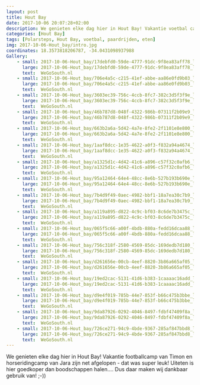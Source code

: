 ```yaml
---
layout: post
title: Hout Bay
date: 2017-10-06 20:07:28+02:00
description: We genieten elke dag hier in Hout Bay! Vakantie voetbal camp van Timon en paardrij camp van Jara zijn net afgelopen - dat was super leuk! 
categories: [Hout Bay]
tags: [Polarsteps, Hout Bay, voetbal, paardrijden, eten]
img: 2017-10-06-Hout_bay/intro.jpg
coordinates: 18.3573818206787, -34.0431098937988
Gallery:
    - small: 2017-10-06-Hout_bay/17debfd0-59de-4777-91dc-9f8ea83aff78_large_image.jpg
      large: 2017-10-06-Hout_bay/17debfd0-59de-4777-91dc-9f8ea83aff78_large_image.jpg
      text:  WeGoSouth.nl
    - small: 2017-10-06-Hout_bay/706e4a5c-c215-41ef-abbe-aa86e0fd9b03_large_image.jpg
      large: 2017-10-06-Hout_bay/706e4a5c-c215-41ef-abbe-aa86e0fd9b03_large_image.jpg
      text:  WeGoSouth.nl
    - small: 2017-10-06-Hout_bay/3603ec39-756c-4ccb-8fc7-382c3d5f3f9e_large_image.jpg
      large: 2017-10-06-Hout_bay/3603ec39-756c-4ccb-8fc7-382c3d5f3f9e_large_image.jpg
      text:  WeGoSouth.nl
    - small: 2017-10-06-Hout_bay/46b787d8-048f-4322-986b-07311f2b09e9_large_image.jpg
      large: 2017-10-06-Hout_bay/46b787d8-048f-4322-986b-07311f2b09e9_large_image.jpg
      text:  WeGoSouth.nl
    - small: 2017-10-06-Hout_bay/663b2a6a-5d42-4a7e-8fe2-2f1101e8e800_large_image.jpg
      large: 2017-10-06-Hout_bay/663b2a6a-5d42-4a7e-8fe2-2f1101e8e800_large_image.jpg
      text:  WeGoSouth.nl
    - small: 2017-10-06-Hout_bay/1aaf8dcc-1e35-4622-a0f3-f832a94a4674_large_image.jpg
      large: 2017-10-06-Hout_bay/1aaf8dcc-1e35-4622-a0f3-f832a94a4674_large_image.jpg
      text:  WeGoSouth.nl
    - small: 2017-10-06-Hout_bay/a1325d1c-4d42-41c6-a896-c57f32c0afb6_large_image.jpg
      large: 2017-10-06-Hout_bay/a1325d1c-4d42-41c6-a896-c57f32c0afb6_large_image.jpg
      text:  WeGoSouth.nl
    - small: 2017-10-06-Hout_bay/95a12464-64e4-48cc-8e6b-527b193b690e_large_image.jpg
      large: 2017-10-06-Hout_bay/95a12464-64e4-48cc-8e6b-527b193b690e_large_image.jpg
      text:  WeGoSouth.nl
    - small: 2017-10-06-Hout_bay/7b4d9f49-0aec-4982-bbf1-18a7ea30c7b9_large_image.jpg
      large: 2017-10-06-Hout_bay/7b4d9f49-0aec-4982-bbf1-18a7ea30c7b9_large_image.jpg
      text:  WeGoSouth.nl
    - small: 2017-10-06-Hout_bay/a119a895-d822-4c9c-bf03-8c6de7b3475c_large_image.jpg
      large: 2017-10-06-Hout_bay/a119a895-d822-4c9c-bf03-8c6de7b3475c_large_image.jpg
      text:  WeGoSouth.nl
    - small: 2017-10-06-Hout_bay/065f5c66-a00f-4bdb-880a-fedd16dcaa88_large_image.jpg
      large: 2017-10-06-Hout_bay/065f5c66-a00f-4bdb-880a-fedd16dcaa88_large_image.jpg
      text:  WeGoSouth.nl
    - small: 2017-10-06-Hout_bay/756c318f-2580-4569-85dc-169dedb7d180_large_image.jpg
      large: 2017-10-06-Hout_bay/756c318f-2580-4569-85dc-169dedb7d180_large_image.jpg
      text:  WeGoSouth.nl
    - small: 2017-10-06-Hout_bay/d261656e-00cb-4eef-8820-3b86a665af05_large_image.jpg
      large: 2017-10-06-Hout_bay/d261656e-00cb-4eef-8820-3b86a665af05_large_image.jpg
      text:  WeGoSouth.nl
    - small: 2017-10-06-Hout_bay/19ed2cac-5131-41d6-b383-1caaaac16add_large_image.jpg
      large: 2017-10-06-Hout_bay/19ed2cac-5131-41d6-b383-1caaaac16add_large_image.jpg
      text:  WeGoSouth.nl
    - small: 2017-10-06-Hout_bay/d9e4f019-785b-44e7-853f-b66c475b3bbe_large_image.jpg
      large: 2017-10-06-Hout_bay/d9e4f019-785b-44e7-853f-b66c475b3bbe_large_image.jpg
      text:  WeGoSouth.nl
    - small: 2017-10-06-Hout_bay/9da87926-0292-4046-8497-fdbf47409f8a_large_image.jpg
      large: 2017-10-06-Hout_bay/9da87926-0292-4046-8497-fdbf47409f8a_large_image.jpg
      text:  WeGoSouth.nl
    - small: 2017-10-06-Hout_bay/726ce271-94c9-4bde-9367-285af847bbd8_large_image.jpg
      large: 2017-10-06-Hout_bay/726ce271-94c9-4bde-9367-285af847bbd8_large_image.jpg
      text:  WeGoSouth.nl
---
```

We genieten elke dag hier in Hout Bay! 
Vakantie footballcamp van Timon en  horseridingcamp van Jara zijn net afgelopen - dat was super leuk! 
Uiteten is hier goedkoper dan boodschappen halen.... Dus daar maken wij dankbaar gebruik van! ;-)) 